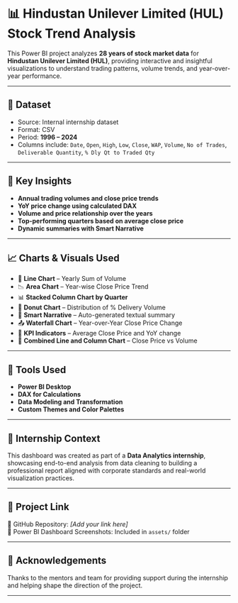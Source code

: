 # 📊 Hindustan Unilever Limited (HUL) Stock Trend Analysis

This Power BI project analyzes **28 years of stock market data** for **Hindustan Unilever Limited (HUL)**, providing interactive and insightful visualizations to understand trading patterns, volume trends, and year-over-year performance.

---

## 📁 Dataset

- Source: Internal internship dataset
- Format: CSV
- Period: **1996 – 2024**
- Columns include: `Date`, `Open`, `High`, `Low`, `Close`, `WAP`, `Volume`, `No of Trades`, `Deliverable Quantity`, `% Dly Qt to Traded Qty`

---

## 🧠 Key Insights

- **Annual trading volumes and close price trends**
- **YoY price change using calculated DAX**
- **Volume and price relationship over the years**
- **Top-performing quarters based on average close price**
- **Dynamic summaries with Smart Narrative**

---

## 📈 Charts & Visuals Used

- 📅 **Line Chart** – Yearly Sum of Volume
- 📉 **Area Chart** – Year-wise Close Price Trend
- 📊 **Stacked Column Chart by Quarter**
- 🍩 **Donut Chart** – Distribution of % Delivery Volume
- 🧠 **Smart Narrative** – Auto-generated textual summary
- 📤 **Waterfall Chart** – Year-over-Year Close Price Change
- 🧾 **KPI Indicators** – Average Close Price and YoY change
- 🔄 **Combined Line and Column Chart** – Close Price vs Volume

---

## 🎯 Tools Used

- **Power BI Desktop**
- **DAX for Calculations**
- **Data Modeling and Transformation**
- **Custom Themes and Color Palettes**

---

## 💼 Internship Context

This dashboard was created as part of a **Data Analytics internship**, showcasing end-to-end analysis from data cleaning to building a professional report aligned with corporate standards and real-world visualization practices.

---

## 🔗 Project Link

📌 GitHub Repository: *[Add your link here]*  
📌 Power BI Dashboard Screenshots: Included in `assets/` folder

---

## 🙌 Acknowledgements

Thanks to the mentors and team for providing support during the internship and helping shape the direction of the project.

---

